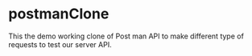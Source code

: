 # postmanClone
This the demo working clone of Post man API to make different type of requests to test our server API.
